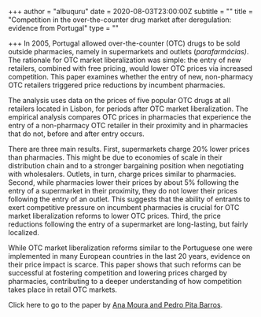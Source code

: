 +++
author = "albuquru"
date = 2020-08-03T23:00:00Z
subtitle = ""
title = "Competition in the over-the-counter drug market after deregulation: evidence from Portugal"
type = ""

+++
In 2005, Portugal allowed over-the-counter (OTC) drugs to be sold outside pharmacies, namely in supermarkets and outlets (_parafarmácias)_. The rationale for OTC market liberalization was simple: the entry of new retailers, combined with free pricing, would lower OTC prices via increased competition. This paper examines whether the entry of new, non-pharmacy OTC retailers triggered price reductions by incumbent pharmacies.

The analysis uses data on the prices of five popular OTC drugs at all retailers located in Lisbon, for periods after OTC market liberalization. The empirical analysis compares OTC prices in pharmacies that experience the entry of a non-pharmacy OTC retailer in their proximity and in pharmacies that do not, before and after entry occurs.

There are three main results. First, supermarkets charge 20% lower prices than pharmacies. This might be due to economies of scale in their distribution chain and to a stronger bargaining position when negotiating with wholesalers. Outlets, in turn, charge prices similar to pharmacies. Second, while pharmacies lower their prices by about 5% following the entry of a supermarket in their proximity, they do not lower their prices following the entry of an outlet. This suggests that the ability of entrants to exert competitive pressure on incumbent pharmacies is crucial for OTC market liberalization reforms to lower OTC prices. Third, the price reductions following the entry of a supermarket are long-lasting, but fairly localized.

While OTC market liberalization reforms similar to the Portuguese one were implemented in many European countries in the last 20 years, evidence on their price impact is scarce. This paper shows that such reforms can be successful at fostering competition and lowering prices charged by pharmacies, contributing to a deeper understanding of how competition takes place in retail OTC markets.

Click here to go to the paper by [Ana Moura and Pedro Pita Barros](https://onlinelibrary.wiley.com/doi/epdf/10.1002/hec.4109).